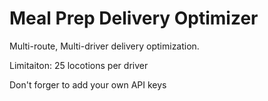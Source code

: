 # Meal Prep Delivery Optimizer

Multi-route, Multi-driver delivery optimization.

Limitaiton: 25 locotions per driver

Don't forger to add your own API keys